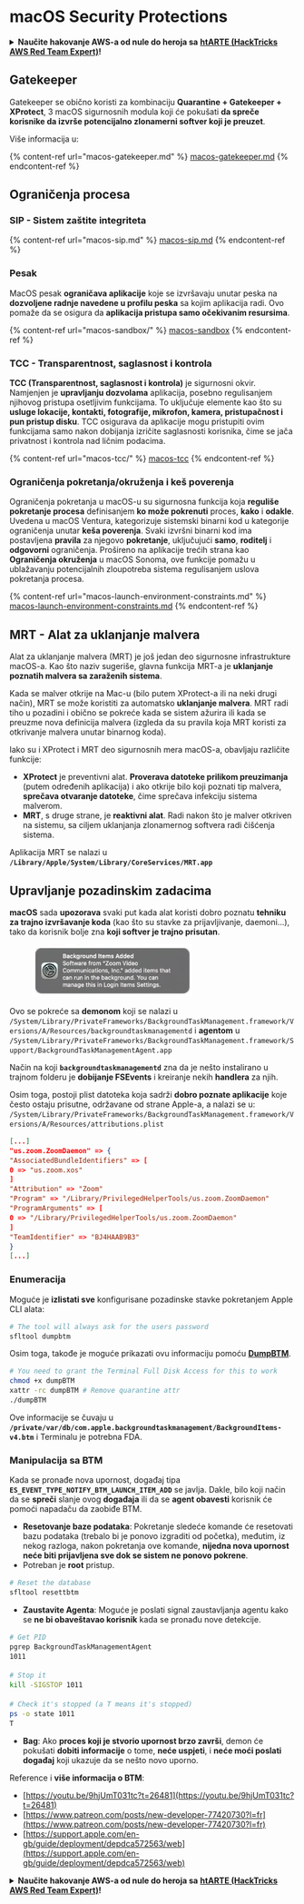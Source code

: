 # macOS Security Protections

<details>

<summary><strong>Naučite hakovanje AWS-a od nule do heroja sa</strong> <a href="https://training.hacktricks.xyz/courses/arte"><strong>htARTE (HackTricks AWS Red Team Expert)</strong></a><strong>!</strong></summary>

Drugi načini podrške HackTricks-u:

* Ako želite da vidite **vašu kompaniju reklamiranu na HackTricks-u** ili **preuzmete HackTricks u PDF formatu** proverite [**SUBSCRIPTION PLANS**](https://github.com/sponsors/carlospolop)!
* Nabavite [**zvanični PEASS & HackTricks swag**](https://peass.creator-spring.com)
* Otkrijte [**The PEASS Family**](https://opensea.io/collection/the-peass-family), našu kolekciju ekskluzivnih [**NFT-ova**](https://opensea.io/collection/the-peass-family)
* **Pridružite se** 💬 [**Discord grupi**](https://discord.gg/hRep4RUj7f) ili [**telegram grupi**](https://t.me/peass) ili nas **pratite** na **Twitter-u** 🐦 [**@carlospolopm**](https://twitter.com/hacktricks\_live)**.**
* **Podelite svoje hakovanje trikove slanjem PR-ova na** [**HackTricks**](https://github.com/carlospolop/hacktricks) i [**HackTricks Cloud**](https://github.com/carlospolop/hacktricks-cloud) github repozitorijume.

</details>

## Gatekeeper

Gatekeeper se obično koristi za kombinaciju **Quarantine + Gatekeeper + XProtect**, 3 macOS sigurnosnih modula koji će pokušati **da spreče korisnike da izvrše potencijalno zlonamerni softver koji je preuzet**.

Više informacija u:

{% content-ref url="macos-gatekeeper.md" %}
[macos-gatekeeper.md](macos-gatekeeper.md)
{% endcontent-ref %}

## Ograničenja procesa

### SIP - Sistem zaštite integriteta

{% content-ref url="macos-sip.md" %}
[macos-sip.md](macos-sip.md)
{% endcontent-ref %}

### Pesak

MacOS pesak **ograničava aplikacije** koje se izvršavaju unutar peska na **dozvoljene radnje navedene u profilu peska** sa kojim aplikacija radi. Ovo pomaže da se osigura da **aplikacija pristupa samo očekivanim resursima**.

{% content-ref url="macos-sandbox/" %}
[macos-sandbox](macos-sandbox/)
{% endcontent-ref %}

### TCC - **Transparentnost, saglasnost i kontrola**

**TCC (Transparentnost, saglasnost i kontrola)** je sigurnosni okvir. Namjenjen je **upravljanju dozvolama** aplikacija, posebno regulisanjem njihovog pristupa osetljivim funkcijama. To uključuje elemente kao što su **usluge lokacije, kontakti, fotografije, mikrofon, kamera, pristupačnost i pun pristup disku**. TCC osigurava da aplikacije mogu pristupiti ovim funkcijama samo nakon dobijanja izričite saglasnosti korisnika, čime se jača privatnost i kontrola nad ličnim podacima.

{% content-ref url="macos-tcc/" %}
[macos-tcc](macos-tcc/)
{% endcontent-ref %}

### Ograničenja pokretanja/okruženja i keš poverenja

Ograničenja pokretanja u macOS-u su sigurnosna funkcija koja **reguliše pokretanje procesa** definisanjem **ko može pokrenuti** proces, **kako** i **odakle**. Uvedena u macOS Ventura, kategorizuje sistemski binarni kod u kategorije ograničenja unutar **keša poverenja**. Svaki izvršni binarni kod ima postavljena **pravila** za njegovo **pokretanje**, uključujući **samo**, **roditelj** i **odgovorni** ograničenja. Prošireno na aplikacije trećih strana kao **Ograničenja okruženja** u macOS Sonoma, ove funkcije pomažu u ublažavanju potencijalnih zloupotreba sistema regulisanjem uslova pokretanja procesa.

{% content-ref url="macos-launch-environment-constraints.md" %}
[macos-launch-environment-constraints.md](macos-launch-environment-constraints.md)
{% endcontent-ref %}

## MRT - Alat za uklanjanje malvera

Alat za uklanjanje malvera (MRT) je još jedan deo sigurnosne infrastrukture macOS-a. Kao što naziv sugeriše, glavna funkcija MRT-a je **uklanjanje poznatih malvera sa zaraženih sistema**.

Kada se malver otkrije na Mac-u (bilo putem XProtect-a ili na neki drugi način), MRT se može koristiti za automatsko **uklanjanje malvera**. MRT radi tiho u pozadini i obično se pokreće kada se sistem ažurira ili kada se preuzme nova definicija malvera (izgleda da su pravila koja MRT koristi za otkrivanje malvera unutar binarnog koda).

Iako su i XProtect i MRT deo sigurnosnih mera macOS-a, obavljaju različite funkcije:

* **XProtect** je preventivni alat. **Proverava datoteke prilikom preuzimanja** (putem određenih aplikacija) i ako otkrije bilo koji poznati tip malvera, **sprečava otvaranje datoteke**, čime sprečava infekciju sistema malverom.
* **MRT**, s druge strane, je **reaktivni alat**. Radi nakon što je malver otkriven na sistemu, sa ciljem uklanjanja zlonamernog softvera radi čišćenja sistema.

Aplikacija MRT se nalazi u **`/Library/Apple/System/Library/CoreServices/MRT.app`**

## Upravljanje pozadinskim zadacima

**macOS** sada **upozorava** svaki put kada alat koristi dobro poznatu **tehniku za trajno izvršavanje koda** (kao što su stavke za prijavljivanje, daemoni...), tako da korisnik bolje zna **koji softver je trajno prisutan**.

<figure><img src="../../../.gitbook/assets/image (711).png" alt=""><figcaption></figcaption></figure>

Ovo se pokreće sa **demonom** koji se nalazi u `/System/Library/PrivateFrameworks/BackgroundTaskManagement.framework/Versions/A/Resources/backgroundtaskmanagementd` i **agentom** u `/System/Library/PrivateFrameworks/BackgroundTaskManagement.framework/Support/BackgroundTaskManagementAgent.app`

Način na koji **`backgroundtaskmanagementd`** zna da je nešto instalirano u trajnom folderu je **dobijanje FSEvents** i kreiranje nekih **handlera** za njih.

Osim toga, postoji plist datoteka koja sadrži **dobro poznate aplikacije** koje često ostaju prisutne, održavane od strane Apple-a, a nalazi se u: `/System/Library/PrivateFrameworks/BackgroundTaskManagement.framework/Versions/A/Resources/attributions.plist`

```json
[...]
"us.zoom.ZoomDaemon" => {
"AssociatedBundleIdentifiers" => [
0 => "us.zoom.xos"
]
"Attribution" => "Zoom"
"Program" => "/Library/PrivilegedHelperTools/us.zoom.ZoomDaemon"
"ProgramArguments" => [
0 => "/Library/PrivilegedHelperTools/us.zoom.ZoomDaemon"
]
"TeamIdentifier" => "BJ4HAAB9B3"
}
[...]
```

### Enumeracija

Moguće je **izlistati sve** konfigurisane pozadinske stavke pokretanjem Apple CLI alata:

```bash
# The tool will always ask for the users password
sfltool dumpbtm
```

Osim toga, takođe je moguće prikazati ovu informaciju pomoću [**DumpBTM**](https://github.com/objective-see/DumpBTM).

```bash
# You need to grant the Terminal Full Disk Access for this to work
chmod +x dumpBTM
xattr -rc dumpBTM # Remove quarantine attr
./dumpBTM
```

Ove informacije se čuvaju u **`/private/var/db/com.apple.backgroundtaskmanagement/BackgroundItems-v4.btm`** i Terminalu je potrebna FDA.

### Manipulacija sa BTM

Kada se pronađe nova upornost, događaj tipa **`ES_EVENT_TYPE_NOTIFY_BTM_LAUNCH_ITEM_ADD`** se javlja. Dakle, bilo koji način da se **spreči** slanje ovog **događaja** ili da se **agent obavesti** korisnik će pomoći napadaču da zaobiđe BTM.

* **Resetovanje baze podataka**: Pokretanje sledeće komande će resetovati bazu podataka (trebalo bi je ponovo izgraditi od početka), međutim, iz nekog razloga, nakon pokretanja ove komande, **nijedna nova upornost neće biti prijavljena sve dok se sistem ne ponovo pokrene**.
* Potreban je **root** pristup.

```bash
# Reset the database
sfltool resettbtm
```

* **Zaustavite Agenta**: Moguće je poslati signal zaustavljanja agentu kako se **ne bi obaveštavao korisnik** kada se pronađu nove detekcije.

```bash
# Get PID
pgrep BackgroundTaskManagementAgent
1011

# Stop it
kill -SIGSTOP 1011

# Check it's stopped (a T means it's stopped)
ps -o state 1011
T
```

* **Bag**: Ako **proces koji je stvorio upornost brzo završi**, demon će pokušati **dobiti informacije** o tome, **neće uspjeti**, i **neće moći poslati događaj** koji ukazuje da se nešto novo uporno.

Reference i **više informacija o BTM**:

* [https://youtu.be/9hjUmT031tc?t=26481](https://youtu.be/9hjUmT031tc?t=26481)
* [https://www.patreon.com/posts/new-developer-77420730?l=fr](https://www.patreon.com/posts/new-developer-77420730?l=fr)
* [https://support.apple.com/en-gb/guide/deployment/depdca572563/web](https://support.apple.com/en-gb/guide/deployment/depdca572563/web)

<details>

<summary><strong>Naučite hakovanje AWS-a od nule do heroja sa</strong> <a href="https://training.hacktricks.xyz/courses/arte"><strong>htARTE (HackTricks AWS Red Team Expert)</strong></a><strong>!</strong></summary>

Drugi načini podrške HackTricks-u:

* Ako želite vidjeti **oglašavanje vaše kompanije na HackTricks-u** ili **preuzeti HackTricks u PDF formatu**, provjerite [**SUBSCRIPTION PLANS**](https://github.com/sponsors/carlospolop)!
* Nabavite [**zvanični PEASS & HackTricks swag**](https://peass.creator-spring.com)
* Otkrijte [**The PEASS Family**](https://opensea.io/collection/the-peass-family), našu kolekciju ekskluzivnih [**NFT-ova**](https://opensea.io/collection/the-peass-family)
* **Pridružite se** 💬 [**Discord grupi**](https://discord.gg/hRep4RUj7f) ili [**telegram grupi**](https://t.me/peass) ili nas **pratite** na **Twitteru** 🐦 [**@carlospolopm**](https://twitter.com/hacktricks\_live)**.**
* **Podijelite svoje hakirajuće trikove slanjem PR-ova na** [**HackTricks**](https://github.com/carlospolop/hacktricks) i [**HackTricks Cloud**](https://github.com/carlospolop/hacktricks-cloud) github repozitorijume.

</details>
